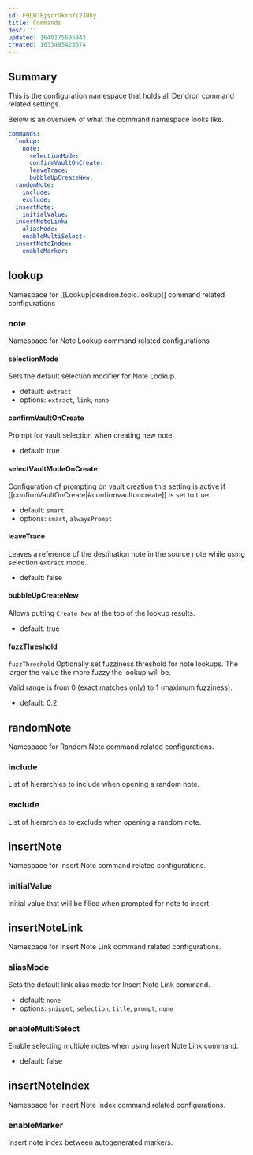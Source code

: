 ```yaml
---
id: F9LWJEjscrGkxnYi2JNby
title: Commands
desc: ''
updated: 1640175695943
created: 1633485423674
---
```


## Summary

This is the configuration namespace that holds all Dendron command related settings.

Below is an overview of what the command namespace looks like.

```yml
commands:
  lookup:
    note:
      selectionMode:
      confirmVaultOnCreate:
      leaveTrace:
      bubbleUpCreateNew:
  randomNote:
    include:
    exclude:
  insertNote:
    initialValue:
  insertNoteLink:
    aliasMode:
    enableMultiSelect:
  insertNoteIndex:
    enableMarker:
```

## lookup
Namespace for [[Lookup|dendron.topic.lookup]] command related configurations

### note
Namespace for Note Lookup command related configurations

#### selectionMode
Sets the default selection modifier for Note Lookup.

- default: `extract`
- options: `extract`, `link`, `none`

#### confirmVaultOnCreate
Prompt for vault selection when creating new note.

- default: true
#### selectVaultModeOnCreate
Configuration of prompting on vault creation this setting is active if [[confirmVaultOnCreate|#confirmvaultoncreate]] is set to true.

- default: `smart`
- options: `smart`, `alwaysPrompt`
#### leaveTrace
Leaves a reference of the destination note in the source note while using selection `extract` mode. 

- default: false

#### bubbleUpCreateNew
Allows putting `Create New` at the top of the lookup results.

- default: true 

#### fuzzThreshold
`fuzzThreshold` Optionally set fuzziness threshold for note lookups. The larger the value the more fuzzy the lookup will be.

Valid range is from 0 (exact matches only) to 1 (maximum fuzziness).

- default: 0.2

## randomNote
Namespace for Random Note command related configurations.

### include
List of hierarchies to include when opening a random note.

### exclude
List of hierarchies to exclude when opening a random note.

## insertNote
Namespace for Insert Note command related configurations.

### initialValue
Initial value that will be filled when prompted for note to insert.

## insertNoteLink
Namespace for Insert Note Link command related configurations.

### aliasMode
Sets the default link alias mode for Insert Note Link command.

- default: `none`
- options: `snippet`, `selection`, `title`, `prompt`, `none`

### enableMultiSelect
Enable selecting multiple notes when using Insert Note Link command.

- default: false

## insertNoteIndex
Namespace for Insert Note Index command related configurations.

### enableMarker
Insert note index between autogenerated markers.
